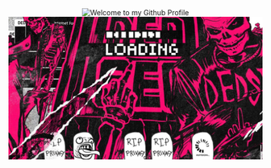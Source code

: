 <!-- "Hero" Header -->
<div align="center">
  <img src="https://github.com/BrunnerLivio/brunnerlivio/blob/master/images/welcome.png?raw=true" style="max-width: 100%;" alt="Welcome to my Github Profile" />
  <br />
  <img src="https://github.com/DDLreverse/DDLreverse/blob/main/images/wp5783091-dedsec-desktop-wallpapers.jpg" />
  <br />
  <br />
  <br />
</div>